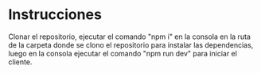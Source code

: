 # Instrucciones

Clonar el repositorio, ejecutar el comando "npm i" en la consola en la ruta de la carpeta donde se clono el repositorio para instalar las dependencias, luego en la consola ejecutar el comando "npm run dev" para iniciar el cliente.
